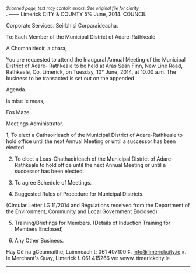 *<small>Scanned page, text may contain errors. See original file for clarity</small>*  
. ——
Limerick
CITY & COUNTY
5% June, 2014. COUNCIL

Corporate Services.
Seirbhisi Corparaideacha.

To: Each Member of the Municipal District of Adare-Rathkeale

A Chomhairieoir, a chara,

You are requested to attend the Inaugural Annual Meeting of the Municipal District of Adare-
Rathkeale to be held at Aras Sean Finn, New Line Road, Rathkeale, Co. Limerick, on Tuesday,
10° June, 2014, at 10.00 a.m. The business to be transacted is set out on the appended

Agenda.

is mise le meas,

Fos Maze

Meetings Administrator.

1, To elect a Cathaoirleach of the Municipal District of Adare-Rathkeale to hold office until
the next Annual Meeting or until a successor has been elected.

2. To elect a Leas-Chathaoirleach of the Municipal District of Adare-Rathkeale to hold office
until the next Annual Meeting or until a successor has been elected.

3. To agree Schedule of Meetings.

4. Suggested Rules of Procedure for Municipal Districts.

(Circular Letter LG 11/2014 and Regulations received from the Department of the
Environment, Community and Local Government Enclosed)

5. Training/Briefings for Members.
(Details of Induction Training for Members Enclosed)

6. Any Other Business.

Hay Cé na gCeannaithe, Luimneach t: 061 407100 ¢. info@limerickcity.ie
». ie Merchant's Quay, Limerick f. 061 415266 ve: veww. timerickcity.le

---
